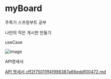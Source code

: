 # myBoard
주특기 스프링부트 공부

나만의 작은 게시판 만들기

useCase

![image](https://user-images.githubusercontent.com/99636399/221906727-64d02fb3-7f89-4cbd-8342-e10067633774.png)


API명세서

[API 명세서 cff2f75011ff4f998387a66eddf00472.md](https://github.com/hyukjin1210/myBoard/files/10852275/API.cff2f75011ff4f998387a66eddf00472.md)
